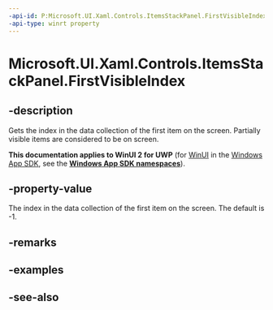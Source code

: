 ```yaml
---
-api-id: P:Microsoft.UI.Xaml.Controls.ItemsStackPanel.FirstVisibleIndex
-api-type: winrt property
---
```


<!-- Property syntax
public int FirstVisibleIndex { get; }
-->

# Microsoft.UI.Xaml.Controls.ItemsStackPanel.FirstVisibleIndex

## -description
Gets the index in the data collection of the first item on the screen. Partially visible items are considered to be on screen.

**This documentation applies to WinUI 2 for UWP** (for [WinUI](/windows/apps/winui/winui3/) in the [Windows App SDK](/windows/apps/windows-app-sdk/), see the **[Windows App SDK namespaces](/windows/windows-app-sdk/api/winrt/)**).

## -property-value
The index in the data collection of the first item on the screen. The default is -1.

## -remarks

## -examples

## -see-also
